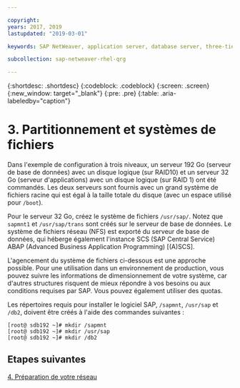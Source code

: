 ```yaml
---

copyright:
years: 2017, 2019
lastupdated: "2019-03-01"

keywords: SAP NetWeaver, application server, database server, three-tier

subcollection: sap-netweaver-rhel-qrg

---
```


{:shortdesc: .shortdesc}
{:codeblock: .codeblock}
{:screen: .screen}
{:new_window: target="_blank"}
{:pre: .pre}
{:table: .aria-labeledby="caption"}

# 3. Partitionnement et systèmes de fichiers

Dans l'exemple de configuration à trois niveaux, un serveur 192 Go (serveur de base de données) avec un disque logique (sur RAID10) et un serveur 32 Go (serveur d'applications) avec un disque logique (sur RAID 1) ont été commandés. Les deux serveurs sont fournis avec un grand système de fichiers racine qui est égal à la taille totale du disque (avec un espace utilisé pour `/boot`).

Pour le serveur 32 Go, créez le système de fichiers `/usr/sap/`. Notez que `sapmnt1` et `/usr/sap/trans` sont créés sur le serveur de base de données. Le système de fichiers réseau (NFS) est exporté du serveur de base de données, qui héberge également l'instance SCS (SAP Central Service) ABAP (Advanced Business Application Programming) [(A)SCS].

L'agencement du système de fichiers ci-dessous est une approche possible. Pour une utilisation dans un environnement de production, vous pouvez suivre les informations de dimensionnement de votre système, car d'autres structures risquent de mieux répondre à vos besoins ou aux conditions requises par SAP. Vous pouvez également utiliser des quotas.

Les répertoires requis pour installer le logiciel SAP, `/sapmnt`, `/usr/sap` et `/db2`, doivent être créés à l'aide des commandes suivantes :
```
[root@ sdb192 ~]# mkdir /sapmnt
[root@ sdb192 ~]# mkdir /usr/sap
[root@ sdb192 ~]# mkdir /db2
```

## Etapes suivantes

[4. Préparation de votre réseau](/docs/infrastructure/sap-netweaver-rhel-qrg?topic=sap-netweaver-rhel-qrg-network#network)
